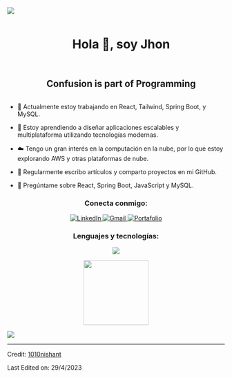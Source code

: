 
<!--horizontal divider(gradiant)-->
<img src="https://user-images.githubusercontent.com/73097560/115834477-dbab4500-a447-11eb-908a-139a6edaec5c.gif">

<!--h1 without bottom border-->
<div id="user-content-toc">
  <ul align="center">
    <summary><h1 style="display: inline-block">Hola 👋, soy Jhon</h1></summary>
  </ul>
</div>

<!--h2 without bottom border-->
<div id="user-content-toc">
  <ul align="center">
    <summary><h2 style="display: inline-block">Confusion is part of Programming</h2></summary>
  </ul>
</div>

- 🔭 Actualmente estoy trabajando en React, Tailwind, Spring Boot, y MySQL.

- 🌱 Estoy aprendiendo a diseñar aplicaciones escalables y multiplataforma utilizando tecnologías modernas.

- ☁️ Tengo un gran interés en la computación en la nube, por lo que estoy explorando AWS y otras plataformas de nube.

- 📝 Regularmente escribo artículos y comparto proyectos en mi GitHub.

- 💬 Pregúntame sobre React, Spring Boot, JavaScript y MySQL.


<h3 align="center">Conecta conmigo:</h3>
<div align="center">

  <!-- LinkedIn -->
  <a href="https://www.linkedin.com/in/jhon-pc/" target="_blank">
    <img src="https://img.shields.io/badge/LinkedIn-0077B5?style=for-the-badge&logo=linkedin&logoColor=white" alt="LinkedIn">
  </a>
  
  <!-- Gmail -->
  <a href="mailto:pardochurasijhon@gmail.com" target="_blank">
    <img src="https://img.shields.io/badge/Gmail-D14836?style=for-the-badge&logo=gmail&logoColor=white" alt="Gmail">
  </a>
  
  <!-- Portafolio -->
  <a href="https://portafolio-sigma-fawn.vercel.app/" target="_blank">
    <img src="https://img.shields.io/badge/Portafolio-000000?style=for-the-badge&logo=carrd&logoColor=white" alt="Portafolio">
  </a>
  
</div>


<h3 align="center">Lenguajes y tecnologías:</h3>
<p align="center">
  <a href="https://skillicons.dev">
    <img src="https://skillicons.dev/icons?i=react,spring,js,html,css,tailwind,java,mysql,py,aws,firebase,github,linux,postman,sqlite,vscode,bootstrap,flask,idea,notion&perline=10" />
  </a>
</p>

<p align= "center">
  <img height= "150" src="https://github-readme-stats.vercel.app/api/top-langs/?username=Jhondpc&theme=react&layout=compact" />
</p>



<!--horizontal divider(gradiant)-->
<img src="https://user-images.githubusercontent.com/73097560/115834477-dbab4500-a447-11eb-908a-139a6edaec5c.gif">

----------------------------------------------------------------------
Credit: [1010nishant](https://github.com/1010nishant)

Last Edited on: 29/4/2023
